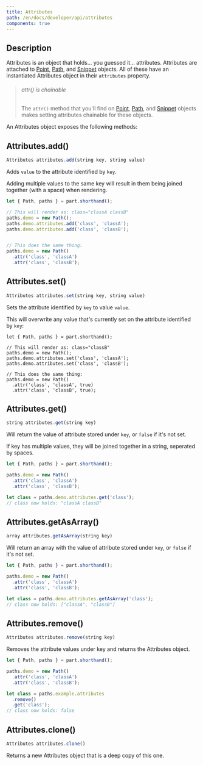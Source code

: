 ```yaml
---
title: Attributes
path: /en/docs/developer/api/attributes
components: true
---
```


## Description

Attributes is an object that holds... you guessed it... attributes. Attributes are attached to [Point](./point), [Path](./path), and [Snippet](./snippet) objects. All of these have an instantiated Attributes object in their `attributes` property.

> ###### attr() is chainable
> 
> The `attr()` method that you'll find on [Point](./point#attr), [Path](./path#attr), and [Snippet](./snippet#attr) objects makes setting attributes chainable for these objects.

An Attributes object exposes the following methods:

## Attributes.add()

```js
Attributes attributes.add(string key, string value)
```

Adds `value` to the attribute identified by `key`.

Adding multiple values to the same key will result in them being joined together (with a space) when rendering.

```js
let { Path, paths } = part.shorthand();

// This will render as: class="classA classB"
paths.demo = new Path();
paths.demo.attributes.add('class', 'classA');
paths.demo.attributes.add('class', 'classB');


// This does the same thing:
paths.demo = new Path()
  .attr('class', 'classA')
  .attr('class', 'classB');
```

## Attributes.set()

```js
Attributes attributes.set(string key, string value)
```

Sets the attribute identified by `key` to value `value`.

This will overwrite any value that's currently set on the attribute identified by `key`:

```js{2,3}
let { Path, paths } = part.shorthand();

// This will render as: class="classB"
paths.demo = new Path();
paths.demo.attributes.set('class', 'classA');
paths.demo.attributes.set('class', 'classB');

// This does the same thing:
paths.demo = new Path()
  .attr('class', 'classA', true)
  .attr('class', 'classB', true);
```

## Attributes.get()

```js
string attributes.get(string key)
```

Will return the value of attribute stored under `key`, or `false` if it's not set.

If key has multiple values, they will be joined together in a string, seperated by spaces.

```js
let { Path, paths } = part.shorthand();

paths.demo = new Path()
  .attr('class', 'classA')
  .attr('class', 'classB');

let class = paths.demo.attributes.get('class'); 
// class now holds: "classA classB"
```

## Attributes.getAsArray()

```js
array attributes.getAsArray(string key)
```

Will return an array with the value of attribute stored under `key`, or `false` if it's not set.

```js
let { Path, paths } = part.shorthand();

paths.demo = new Path()
  .attr('class', 'classA')
  .attr('class', 'classB');

let class = paths.demo.attributes.getAsArray('class'); 
// class now holds: ["classA", "classB"]
```

## Attributes.remove()

```js
Attributes attributes.remove(string key)
```

Removes the attribute values under key and returns the Attributes object.

```js
let { Path, paths } = part.shorthand();

paths.demo = new Path()
  .attr('class', 'classA')
  .attr('class', 'classB');

let class = paths.example.attributes
  .remove()
  .get('class'); 
// class now holds: false
```

## Attributes.clone()

```js
Attributes attributes.clone()
```

Returns a new Attributes object that is a deep copy of this one.